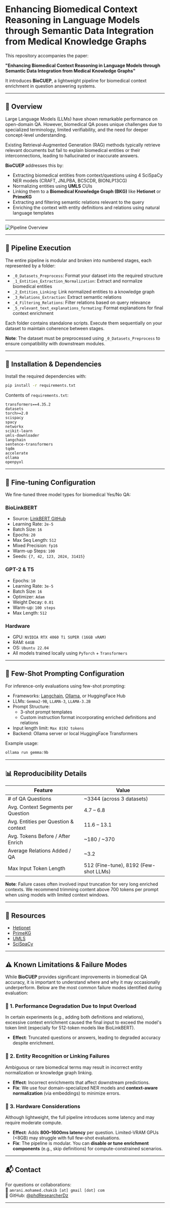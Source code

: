 # Enhancing Biomedical Context Reasoning in Language Models through Semantic Data Integration from Medical Knowledge Graphs

This repository accompanies the paper:

**"Enhancing Biomedical Context Reasoning in Language Models through Semantic Data Integration from Medical Knowledge Graphs"**

It introduces **BioCUEP**, a lightweight pipeline for biomedical context enrichment in question answering systems.

---

## 🧠 Overview

Large Language Models (LLMs) have shown remarkable performance on open-domain QA. However, biomedical QA poses unique challenges due to specialized terminology, limited verifiability, and the need for deeper concept-level understanding.

Existing Retrieval-Augmented Generation (RAG) methods typically retrieve relevant documents but fail to explain biomedical entities or their interconnections, leading to hallucinated or inaccurate answers.

**BioCUEP** addresses this by:

- Extracting biomedical entities from context/questions using 4 SciSpaCy NER models (CRAFT, JNLPBA, BC5CDR, BIONLP13CG)
- Normalizing entities using **UMLS** CUIs
- Linking them to a **Biomedical Knowledge Graph (BKG)** like **Hetionet** or **PrimeKG**
- Extracting and filtering semantic relations relevant to the query
- Enriching the context with entity definitions and relations using natural language templates

---

![Pipeline Overview](https://github.com/user-attachments/assets/02d89495-2866-4f3e-a875-46c8452cc3d3)

---
## 🔢 Pipeline Execution

The entire pipeline is modular and broken into numbered stages, each represented by a folder:

- `_0_Datasets_Preprocess`: Format your dataset into the required structure
- `_1_Entities_Extraction_Normalization`: Extract and normalize biomedical entities
- `_2_Entities_Linking`: Link normalized entities to a knowledge graph
- `_3_Relations_Extraction`: Extract semantic relations
- `_4_Filtering_Relations`: Filter relations based on query relevance
- `_5_relevant_text_explanations_formating`: Format explanations for final context enrichment

Each folder contains standalone scripts. Execute them sequentially on your dataset to maintain coherence between stages.

**Note**: The dataset must be preprocessed using `_0_Datasets_Preprocess` to ensure compatibility with downstream modules.

---
## 🚀 Installation & Dependencies

Install the required dependencies with:

```bash
pip install -r requirements.txt
```

Contents of `requirements.txt`:

```
transformers==4.35.2
datasets
torch>=2.0
scispacy
spacy
networkx
scikit-learn
umls-downloader
langchain
sentence-transformers
tqdm
accelerate
ollama
openpyxl
```

---

## 🧺 Fine-tuning Configuration

We fine-tuned three model types for biomedical Yes/No QA:

### BioLinkBERT
- Source: [LinkBERT GitHub](https://github.com/michiyasunaga/LinkBERT)
- Learning Rate: `2e-5`
- Batch Size: `16`
- Epochs: `20`
- Max Seq Length: `512`
- Mixed Precision: `fp16`
- Warm-up Steps: `100`
- Seeds: `{7, 42, 123, 2024, 31415}`

### GPT-2 & T5
- Epochs: `10`
- Learning Rate: `3e-5`
- Batch Size: `16`
- Optimizer: `Adam`
- Weight Decay: `0.01`
- Warm-up: `100 steps`
- Max Length: `512`

### Hardware
- GPU: `NVIDIA RTX 4060 Ti SUPER (16GB vRAM)`
- RAM: `64GB`
- OS: `Ubuntu 22.04`
- All models trained locally using `PyTorch` + `Transformers`

---

## 🤖 Few-Shot Prompting Configuration

For inference-only evaluations using few-shot prompting:

- Frameworks: [Langchain](https://www.langchain.com/), [Ollama](https://ollama.ai/), or HuggingFace Hub
- LLMs: `Gemma2-9B`, `LLAMA-3`, `LLAMA-3.2B`
- Prompt Structure:
  - 3-shot prompt templates
  - Custom instruction format incorporating enriched definitions and relations
- Input length limit: `Max 8192 tokens`
- Backend: Ollama server or local HuggingFace Transformers

Example usage:
```bash
ollama run gemma:9b
```

---

## 📊 Reproducibility Details

| Feature                             | Value                                     |
|-------------------------------------|-------------------------------------------|
| # of QA Questions                   | ~3344 (across 3 datasets)                 |
| Avg. Context Segments per Question  | 4.7 – 6.8                                 |
| Avg. Entities per Question & context| 11.6 – 13.1                               |
| Avg. Tokens Before / After Enrich   | ~180 / ~370                               |
| Average Relations Added / QA        | ~3.2                                      |
| Max Input Token Length              | 512 (Fine-tune), 8192 (Few-shot LLMs)     |

**Note**: Failure cases often involved input truncation for very long enriched contexts. We recommend trimming content above 700 tokens per prompt when using models with limited context windows.



---

## 📌 Resources

- [Hetionet](https://het.io/)
- [PrimeKG](https://zitniklab.hms.harvard.edu/projects/PrimeKG/)
- [UMLS](https://www.nlm.nih.gov/research/umls/)
- [SciSpaCy](https://allenai.github.io/scispacy/)

---


## ⚠️ Known Limitations & Failure Modes

While **BioCUEP** provides significant improvements in biomedical QA accuracy, it is important to understand where and why it may occasionally underperform. Below are the most common failure modes identified during evaluation:

### 🔹 1. Performance Degradation Due to Input Overload
In certain experiments (e.g., adding both definitions and relations), excessive context enrichment caused the final input to exceed the model's token limit (especially for 512-token models like BioLinkBERT).

- **Effect**: Truncated questions or answers, leading to degraded accuracy despite enrichment.

### 🔹 2. Entity Recognition or Linking Failures
Ambiguous or rare biomedical terms may result in incorrect entity normalization or knowledge graph linking.

- **Effect**: Incorrect enrichments that affect downstream predictions.
- **Fix**: We use four domain-specialized NER models and **context-aware normalization** (via embeddings) to minimize errors.

### 🔹 3. Hardware Considerations
Although lightweight, the full pipeline introduces some latency and may require moderate compute.

- **Effect**: Adds **800–1600ms latency** per question. Limited-VRAM GPUs (<8GB) may struggle with full few-shot evaluations.
- **Fix**: The pipeline is modular. You can **disable or tune enrichment components** (e.g., skip definitions) for compute-constrained scenarios.

---
## 📬 Contact

For questions or collaborations:  
📧 `amrani.mohamed.chakib [at] gmail [dot] com`  
🔗 GitHub: [@phdResearcherDz](https://github.com/phdResearcherDz)

---
